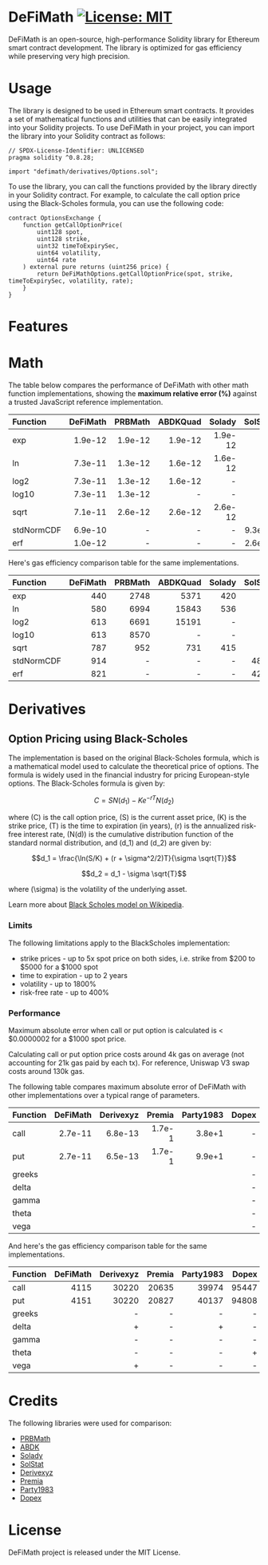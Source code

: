 # DeFiMath [![License: MIT][license-badge]][license]

[license]: https://opensource.org/licenses/MIT
[license-badge]: https://img.shields.io/badge/License-MIT-blue.svg

DeFiMath is an open-source, high-performance Solidity library for Ethereum smart contract development. The library is optimized for gas efficiency while preserving very high precision. 

# Usage
The library is designed to be used in Ethereum smart contracts. It provides a set of mathematical functions and utilities that can be easily integrated into your Solidity projects.
To use DeFiMath in your project, you can import the library into your Solidity contract as follows:

```solidity
// SPDX-License-Identifier: UNLICENSED
pragma solidity ^0.8.28;

import "defimath/derivatives/Options.sol";
```
To use the library, you can call the functions provided by the library directly in your Solidity contract. For example, to calculate the call option price using the Black-Scholes formula, you can use the following code:

```solidity
contract OptionsExchange {
    function getCallOptionPrice(
        uint128 spot,
        uint128 strike,
        uint32 timeToExpirySec,
        uint64 volatility,
        uint64 rate
    ) external pure returns (uint256 price) {
        return DeFiMathOptions.getCallOptionPrice(spot, strike, timeToExpirySec, volatility, rate);
    }
}
```
# Features

# Math
The table below compares the performance of DeFiMath with other math function implementations, showing the __maximum relative error (%)__ against a trusted JavaScript reference implementation.  

| Function      | DeFiMath |  PRBMath | ABDKQuad |  Solady  |  SolStat |
| :------------ | -------: | -------: | -------: | -------: | -------: |
| exp           |  1.9e-12 |  1.9e-12 |  1.9e-12 |  1.9e-12 |        - |
| ln            |  7.3e-11 |  1.3e-12 |  1.6e-12 |  1.6e-12 |        - |
| log2          |  7.3e-11 |  1.3e-12 |  1.6e-12 |        - |        - |
| log10         |  7.3e-11 |  1.3e-12 |        - |        - |        - |
| sqrt          |  7.1e-11 |  2.6e-12 |  2.6e-12 |  2.6e-12 |        - |
| stdNormCDF    |  6.9e-10 |        - |        - |        - |   9.3e-6 |
| erf           |  1.0e-12 |        - |        - |        - |   2.6e-2 |

Here's gas efficiency comparison table for the same implementations. 

| Function      | DeFiMath |  PRBMath | ABDKQuad |  Solady  |  SolStat | 
| :------------ | -------: | -------: | -------: | -------: | -------: |
| exp           |      440 |     2748 |     5371 |      420 |        - |
| ln            |      580 |     6994 |    15843 |      536 |        - |
| log2          |      613 |     6691 |    15191 |        - |        - |
| log10         |      613 |     8570 |        - |        - |        - |
| sqrt          |      787 |      952 |      731 |      415 |        - |
| stdNormCDF    |      914 |        - |        - |        - |     4884 |
| erf           |      821 |        - |        - |        - |     4236 |


# Derivatives

## Option Pricing using Black-Scholes

The implementation is based on the original Black-Scholes formula, which is a mathematical model used to calculate the theoretical price of options. The formula is widely used in the financial industry for pricing European-style options.
The Black-Scholes formula is given by:  
```math
C = S N(d_1) - K e^{-rT} N(d_2)
```
where \(C\) is the call option price, \(S\) is the current asset price, \(K\) is the strike price, \(T\) is the time to expiration (in years), \(r\) is the annualized risk-free interest rate, \(N(d)\) is the cumulative distribution function of the standard normal distribution, and \(d_1\) and \(d_2\) are given by:
```math
d_1 = \frac{\ln(S/K) + (r + \sigma^2/2)T}{\sigma \sqrt{T}}
```
```math
d_2 = d_1 - \sigma \sqrt{T}
```
where \(\sigma\) is the volatility of the underlying asset.

Learn more about [Black Scholes model on Wikipedia](https://en.wikipedia.org/wiki/Black%E2%80%93Scholes_model).

### Limits

The following limitations apply to the BlackScholes implementation:
 - strike prices - up to 5x spot price on both sides, i.e. strike from $200 to $5000 for a $1000 spot
 - time to expiration - up to 2 years
 - volatility - up to 1800%
 - risk-free rate - up to 400%

### Performance
Maximum absolute error when call or put option is calculated is < $0.0000002 for a $1000 spot price.  

Calculating call or put option price costs around 4k gas on average (not accounting for 21k gas paid by each tx). For reference, Uniswap V3 swap costs around 130k gas.  

The following table compares maximum absolute error of DeFiMath with other implementations over a typical range of parameters. 

| Function      | DeFiMath | Derivexyz| Premia   | Party1983|  Dopex   |
| :------------ | -------: | -------: | -------: | -------: | -------: |
| call          |  2.7e-11 |  6.8e-13 |   1.7e-1 |   3.8e+1 |        - |
| put           |  2.7e-11 |  6.5e-13 |   1.7e-1 |   9.9e+1 |        - |
| greeks        |          |          |          |          |        - |
| delta         |          |          |          |          |        - |
| gamma         |          |          |          |          |        - |
| theta         |          |          |          |          |        - |
| vega          |          |          |          |          |        - |

And here's the gas efficiency comparison table for the same implementations.

| Function      | DeFiMath | Derivexyz| Premia   | Party1983|  Dopex   |
| :------------ | -------: | -------: | -------: | -------: | -------: |
| call          |     4115 |    30220 |    20635 |    39974 |    95447 |
| put           |     4151 |    30220 |    20827 |    40137 |    94808 |
| greeks        |          |        - |        - |        - |        - |
| delta         |          |        + |        - |        + |        - |
| gamma         |          |        - |        - |        - |        - |
| theta         |          |        - |        - |        - |        + |
| vega          |          |        + |        - |        - |        - |


# Credits

The following libraries were used for comparison:
 - [PRBMath](https://github.com/PaulRBerg/prb-math)
 - [ABDK](https://github.com/abdk-consulting/abdk-libraries-solidity)
 - [Solady](https://github.com/Vectorized/solady)
 - [SolStat](https://github.com/primitivefinance/solstat)
 - [Derivexyz](https://github.com/derivexyz/v1-core/blob/master/contracts/libraries/BlackScholes.sol)
 - [Premia](https://github.com/Premian-Labs/premia-contracts/blob/master/contracts/libraries/OptionMath.sol)
 - [Party1983](https://github.com/partylikeits1983/black_scholes_solidity/blob/main/contracts/libraries/BlackScholesModel.sol)
 - [Dopex](https://github.com/code-423n4/2023-08-dopex/blob/main/contracts/libraries/BlackScholes.sol)
# License

DeFiMath project is released under the MIT License.
